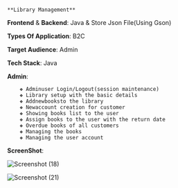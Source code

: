 
                                                                          **Library Management**

 **Frontend** & **Backend**: Java & Store Json File(Using Gson)

 **Types Of Application**: B2C
 
 **Target Audience**: Admin
 
 **Tech Stack**: Java

 **Admin**:
 
 
      	❖ Adminuser Login/Logout(session maintenance)
      	❖ Library setup with the basic details
      	❖ Addnewbooksto the library
      	❖ Newaccount creation for customer
      	❖ Showing books list to the user
      	❖ Assign books to the user with the return date
      	❖ Overdue books of all customers
        ❖ Managing the books
        ❖ Managing the user account

        
**ScreenShot**:
   

![Screenshot (18)](https://github.com/balaji2107/console_application/assets/160450669/7b8bfd57-5f0e-4968-a5e6-58535997f303)

![Screenshot (21)](https://github.com/balaji2107/console_application/assets/160450669/4d326652-f48b-4b58-850f-1f2f14b01643)


          

